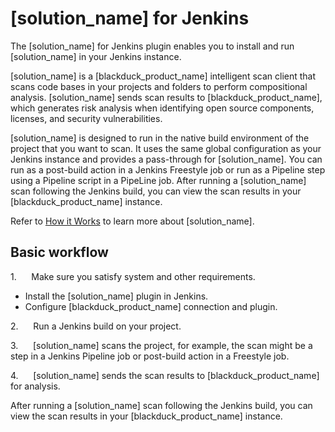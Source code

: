 # [solution_name] for Jenkins

The [solution_name] for Jenkins plugin enables you to install and run [solution_name] in your Jenkins instance. 

[solution_name] is a [blackduck_product_name] intelligent scan client that scans code bases in your projects and folders to perform compositional analysis. [solution_name] sends scan results to [blackduck_product_name], which generates risk analysis when identifying open source components, licenses, and security vulnerabilities.

[solution_name] is designed to run in the native build environment of the project that you want to scan. It uses the same global configuration as your Jenkins instance and provides a pass-through for [solution_name]. You can run as a post-build action in a Jenkins Freestyle job or run as a Pipeline step using a Pipeline script in a PipeLine job.
After running a [solution_name] scan following the Jenkins build, you can view the scan results in your [blackduck_product_name] instance.

Refer to [How it Works](../../gettingstarted/howitworks.md) to learn more about [solution_name].

## Basic workflow
1.      Make sure you satisfy system and other requirements.
*   Install the [solution_name] plugin in Jenkins.
*   Configure [blackduck_product_name] connection and plugin.

2.      Run a Jenkins build on your project.

3.      [solution_name] scans the project, for example, the scan might be a step in a Jenkins Pipeline job or post-build action in a Freestyle job.


4.      [solution_name] sends the scan results to [blackduck_product_name] for analysis.

After running a [solution_name] scan following the Jenkins build, you can view the scan results in your [blackduck_product_name] instance.
